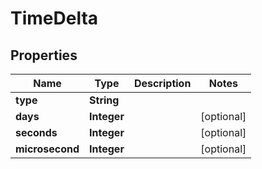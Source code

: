 

# TimeDelta

## Properties

Name | Type | Description | Notes
------------ | ------------- | ------------- | -------------
**type** | **String** |  | 
**days** | **Integer** |  |  [optional]
**seconds** | **Integer** |  |  [optional]
**microsecond** | **Integer** |  |  [optional]




